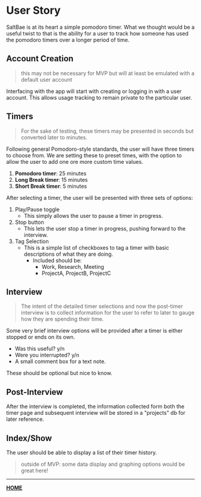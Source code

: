 # User Story

SaltBae is at its heart a simple pomodoro timer. What we thought would be a useful twist to that is the ability for a user to track how someone has used the pomodoro timers over a longer period of time. 

## Account Creation
> this may not be necessary for MVP but will at least be emulated with a default user account

Interfacing with the app will start with creating or logging in with a user account. This allows usage tracking to remain private to the particular user.

## Timers
> For the sake of testing, these timers may be presented in seconds but converted later to minutes.

Following general Pomodoro-style standards, the user will have three timers to choose from. We are setting these to preset times, with the option to allow the user to add one ore more custom time values.
1. **Pomodoro timer**: 25 minutes
2. **Long Break timer**: 15 minutes
3. **Short Break timer**: 5 minutes

After selecting a timer, the user will be presented with three sets of options:
1. Play/Pause toggle
   - This simply allows the user to pause a timer in progress.
2. Stop button
   - This lets the user stop a timer in progress, pushing forward to the interview.
3. Tag Selection
   - This is a simple list of checkboxes to tag a timer with basic descriptions of what they are doing.
     - Included should be: 
       - Work, Research, Meeting
       - ProjectA, ProjectB, ProjectC

## Interview
> The intent of the detailed timer selections and now the post-timer interview is to collect information for the user to refer to later to gauge how they are spending their time.

Some very brief interview options will be provided after a timer is either stopped or ends on its own. 
- Was this useful? y/n
- Were you interrupted? y/n
- A small comment box for a text note.

These should be optional but nice to know. 

## Post-Interview
After the interview is completed, the information collected form both the timer page and subsequent interview will be stored in a "projects" db for later reference.

## Index/Show
The user should be able to display a list of their timer history. 

> outside of MVP: some data display and graphing options would be great here!

---
[**HOME**](../README.md)